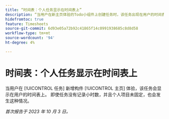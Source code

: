 ```yaml
---
title: “时间表：个人任务显示在时间表上”
description: “当用户在新主页体验的Todo小组件上创建任务时，该任务出现在用户的时间表上。 即使任务没有记录小时数，并且个人项目未固定，也会发生这种情况。”
hidefromtoc: true
feature: Timesheets
source-git-commit: 6d93e05a72b92c41865f14c0991938685c8d8d58
workflow-type: tm+mt
source-wordcount: '94'
ht-degree: 4%

---
```



# 时间表：个人任务显示在时间表上

当用户在 [!UICONTROL 任务] 新增构件 [!UICONTROL 主页] 体验，该任务会显示在用户的时间表上。 即使任务没有记录小时数，并且个人项目未固定，也会发生这种情况。

_首次报告于 2023 年 10 月 3 日。_
